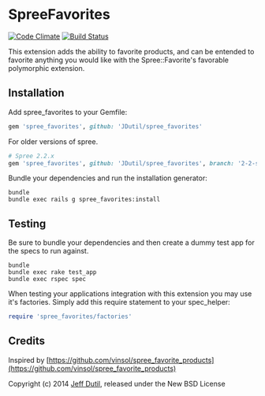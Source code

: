 SpreeFavorites
==============

[![Code Climate](https://codeclimate.com/github/JDutil/spree_favorites.png)](https://codeclimate.com/github/JDutil/spree_favorites) [![Build Status](https://travis-ci.org/JDutil/spree_favorites.png?branch=master)](https://travis-ci.org/JDutil/spree_favorites)

This extension adds the ability to favorite products, and can be entended to favorite anything you would like with the Spree::Favorite's favorable polymorphic extension.

Installation
------------

Add spree_favorites to your Gemfile:

```ruby
gem 'spree_favorites', github: 'JDutil/spree_favorites'
```

For older versions of spree.

```ruby
# Spree 2.2.x
gem 'spree_favorites', github: 'JDutil/spree_favorites', branch: '2-2-stable'
```

Bundle your dependencies and run the installation generator:

```shell
bundle
bundle exec rails g spree_favorites:install
```

Testing
-------

Be sure to bundle your dependencies and then create a dummy test app for the specs to run against.

```shell
bundle
bundle exec rake test_app
bundle exec rspec spec
```

When testing your applications integration with this extension you may use it's factories.
Simply add this require statement to your spec_helper:

```ruby
require 'spree_favorites/factories'
```

Credits
-------

Inspired by [https://github.com/vinsol/spree_favorite_products](https://github.com/vinsol/spree_favorite_products)

Copyright (c) 2014 [Jeff Dutil](https://github.com/JDutil), released under the New BSD License
